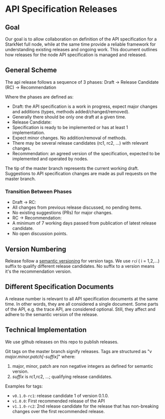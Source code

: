 
# API Specification Releases

## Goal

Our goal is to allow collaboration on definition of the API specification for a StarkNet full node, while at the same time provide a reliable framework for understanding existing releases and ongoing work.
This document outlines how releases for the node API specification is managed and released.

## General Scheme

The api release follows a sequence of 3 phases: Draft -> Release Candidate (RC) -> Recommendation

Where the phases are defined as:

- Draft: the API specification is a work in progress, expect major changes and additions (types, methods added/changed/removed).
 - Generally there should be only one draft at a given time.
- Release Candidate:
 - Specification is ready to be implemented or has at least 1 implementation.
 - Expect minor changes. No addition/removal of methods.
 - There may be several release candidates (rc1, rc2, ...) with relevant changes.
- Recommendation: an agreed version of the specification, expected to be implemented and operated by nodes.

The tip of the master branch represents the current working draft.
Suggestions to API specification changes are made as pull requests on the master branch.

### Transition Between Phases
- Draft -> RC:
 - All changes from previous release discussed, no pending items.
 - No existing suggestions (PRs) for major changes.
- RC -> Recommendation:
 - A minimum of 7 working days passed from publication of latest release candidate.
 - No open discussion points.

## Version Numbering

Release follow a [semantic versioning](semver.org) for version tags.
We use `rc`_i_ ( i = 1,2,...) suffix to qualify different release candidates.
No suffix to a version means it's the recommendation version.

## Different Specification Documents

A release number is relevant to all API specification documents at the same time. In other words, they are all considered a single document.
Some parts of the API, e.g. the trace API, are considered optional. Still, they affect and adhere to the semantic version of the release.

## Technical Implementation

We use github releases on this repo to publish releases.

Git tags on the master branch signify releases.
Tags are structured as "v _major.minor.patch[-suffix]_"
where:
1. major, minor, patch are non negative integers as defined for semantic version.
2. _suffix_ is rc1,rc2, ...; qualifying release candidates.

Examples for tags:
- `v0.1.0-rc1`: release candidate 1 of version 0.1.0.
- `v1.0.0`: First recommended release of the API
- `v1.1.0-rc2`: 2nd release candidate for the release that has non-breaking changes over the first recommended release.



